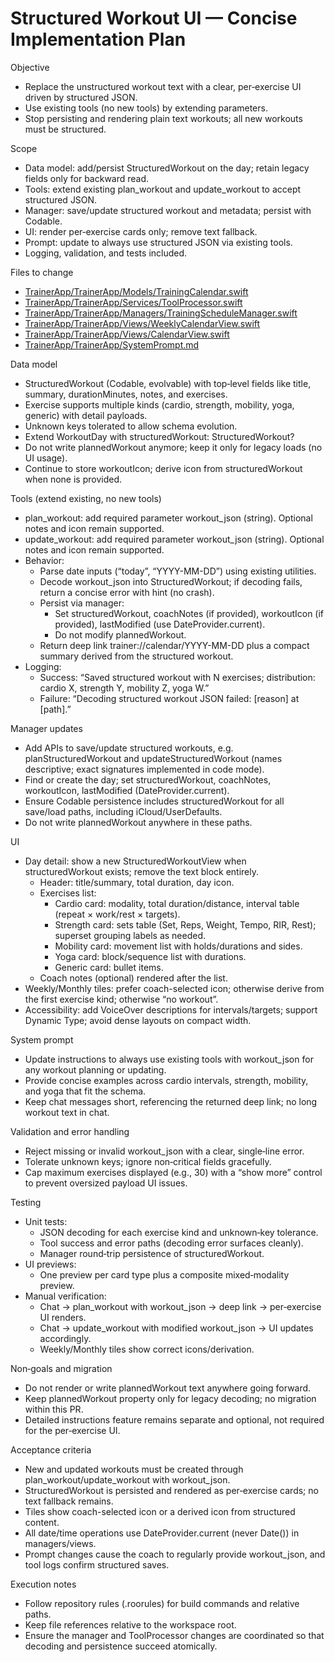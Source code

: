 # Structured Workout UI — Concise Implementation Plan

Objective
- Replace the unstructured workout text with a clear, per‑exercise UI driven by structured JSON.
- Use existing tools (no new tools) by extending parameters.
- Stop persisting and rendering plain text workouts; all new workouts must be structured.

Scope
- Data model: add/persist StructuredWorkout on the day; retain legacy fields only for backward read.
- Tools: extend existing plan_workout and update_workout to accept structured JSON.
- Manager: save/update structured workout and metadata; persist with Codable.
- UI: render per‑exercise cards only; remove text fallback.
- Prompt: update to always use structured JSON via existing tools.
- Logging, validation, and tests included.

Files to change
- [TrainerApp/TrainerApp/Models/TrainingCalendar.swift](TrainerApp/TrainerApp/Models/TrainingCalendar.swift)
- [TrainerApp/TrainerApp/Services/ToolProcessor.swift](TrainerApp/TrainerApp/Services/ToolProcessor.swift)
- [TrainerApp/TrainerApp/Managers/TrainingScheduleManager.swift](TrainerApp/TrainerApp/Managers/TrainingScheduleManager.swift)
- [TrainerApp/TrainerApp/Views/WeeklyCalendarView.swift](TrainerApp/TrainerApp/Views/WeeklyCalendarView.swift)
- [TrainerApp/TrainerApp/Views/CalendarView.swift](TrainerApp/TrainerApp/Views/CalendarView.swift)
- [TrainerApp/TrainerApp/SystemPrompt.md](TrainerApp/TrainerApp/SystemPrompt.md)

Data model
- StructuredWorkout (Codable, evolvable) with top‑level fields like title, summary, durationMinutes, notes, and exercises.
- Exercise supports multiple kinds (cardio, strength, mobility, yoga, generic) with detail payloads.
- Unknown keys tolerated to allow schema evolution.
- Extend WorkoutDay with structuredWorkout: StructuredWorkout?
- Do not write plannedWorkout anymore; keep it only for legacy loads (no UI usage).
- Continue to store workoutIcon; derive icon from structuredWorkout when none is provided.

Tools (extend existing, no new tools)
- plan_workout: add required parameter workout_json (string). Optional notes and icon remain supported.
- update_workout: add required parameter workout_json (string). Optional notes and icon remain supported.
- Behavior:
  - Parse date inputs (“today”, “YYYY-MM-DD”) using existing utilities.
  - Decode workout_json into StructuredWorkout; if decoding fails, return a concise error with hint (no crash).
  - Persist via manager:
    - Set structuredWorkout, coachNotes (if provided), workoutIcon (if provided), lastModified (use DateProvider.current).
    - Do not modify plannedWorkout.
  - Return deep link trainer://calendar/YYYY-MM-DD plus a compact summary derived from the structured workout.
- Logging:
  - Success: “Saved structured workout with N exercises; distribution: cardio X, strength Y, mobility Z, yoga W.”
  - Failure: “Decoding structured workout JSON failed: [reason] at [path].”

Manager updates
- Add APIs to save/update structured workouts, e.g. planStructuredWorkout and updateStructuredWorkout (names descriptive; exact signatures implemented in code mode).
- Find or create the day; set structuredWorkout, coachNotes, workoutIcon, lastModified (DateProvider.current).
- Ensure Codable persistence includes structuredWorkout for all save/load paths, including iCloud/UserDefaults.
- Do not write plannedWorkout anywhere in these paths.

UI
- Day detail: show a new StructuredWorkoutView when structuredWorkout exists; remove the text block entirely.
  - Header: title/summary, total duration, day icon.
  - Exercises list:
    - Cardio card: modality, total duration/distance, interval table (repeat × work/rest × targets).
    - Strength card: sets table (Set, Reps, Weight, Tempo, RIR, Rest); superset grouping labels as needed.
    - Mobility card: movement list with holds/durations and sides.
    - Yoga card: block/sequence list with durations.
    - Generic card: bullet items.
  - Coach notes (optional) rendered after the list.
- Weekly/Monthly tiles: prefer coach-selected icon; otherwise derive from the first exercise kind; otherwise “no workout”.
- Accessibility: add VoiceOver descriptions for intervals/targets; support Dynamic Type; avoid dense layouts on compact width.

System prompt
- Update instructions to always use existing tools with workout_json for any workout planning or updating.
- Provide concise examples across cardio intervals, strength, mobility, and yoga that fit the schema.
- Keep chat messages short, referencing the returned deep link; no long workout text in chat.

Validation and error handling
- Reject missing or invalid workout_json with a clear, single‑line error.
- Tolerate unknown keys; ignore non‑critical fields gracefully.
- Cap maximum exercises displayed (e.g., 30) with a “show more” control to prevent oversized payload UI issues.

Testing
- Unit tests:
  - JSON decoding for each exercise kind and unknown‑key tolerance.
  - Tool success and error paths (decoding error surfaces cleanly).
  - Manager round‑trip persistence of structuredWorkout.
- UI previews:
  - One preview per card type plus a composite mixed‑modality preview.
- Manual verification:
  - Chat → plan_workout with workout_json → deep link → per‑exercise UI renders.
  - Chat → update_workout with modified workout_json → UI updates accordingly.
  - Weekly/Monthly tiles show correct icons/derivation.

Non‑goals and migration
- Do not render or write plannedWorkout text anywhere going forward.
- Keep plannedWorkout property only for legacy decoding; no migration within this PR.
- Detailed instructions feature remains separate and optional, not required for the per‑exercise UI.

Acceptance criteria
- New and updated workouts must be created through plan_workout/update_workout with workout_json.
- StructuredWorkout is persisted and rendered as per‑exercise cards; no text fallback remains.
- Tiles show coach-selected icon or a derived icon from structured content.
- All date/time operations use DateProvider.current (never Date()) in managers/views.
- Prompt changes cause the coach to regularly provide workout_json, and tool logs confirm structured saves.

Execution notes
- Follow repository rules (.roorules) for build commands and relative paths.
- Keep file references relative to the workspace root.
- Ensure the manager and ToolProcessor changes are coordinated so that decoding and persistence succeed atomically.